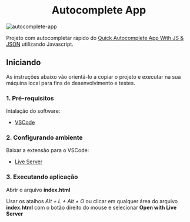 <h1 align="center">
  Autocomplete App
</h1>

![autocomplete-app](https://github.com/leo-nezes/images-for-readme/blob/master/autocomplete-app/autocomplete-app.gif)

Projeto com autocompletar rápido do [Quick Autocomplete App With JS & JSON](https://www.youtube.com/watch?v=1iysNUrI3lw) utilizando Javascript.

## Iniciando

As instruções abaixo vão orientá-lo a copiar o projeto e executar na sua máquina local para fins de desenvolvimento e testes.

### 1. Pré-requisitos

Intalação do software:

- [VSCode](https://code.visualstudio.com/download)

### 2. Configurando ambiente

Baixar a extensão para o VSCode:

- [Live Server](https://marketplace.visualstudio.com/items?itemName=ritwickdey.LiveServer)

### 3. Executando aplicação

Abrir o arquivo **index.html**

Usar os atalhos _Alt + L + Alt + O_ ou clicar em qualquer área do arquivo **index.html** com o botão direito do mouse e selecionar **Open with Live Server**
